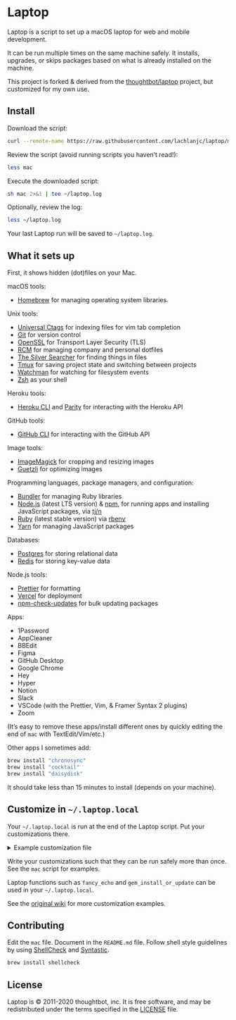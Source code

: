 # Laptop

Laptop is a script to set up a macOS laptop for web and mobile development.

It can be run multiple times on the same machine safely.
It installs, upgrades, or skips packages
based on what is already installed on the machine.

This project is forked & derived from the [thoughtbot/laptop](https://github.com/thoughtbot/laptop) project, but customized for my own use.

## Install

Download the script:

```sh
curl --remote-name https://raw.githubusercontent.com/lachlanjc/laptop/main/mac
```

Review the script (avoid running scripts you haven’t read!):

```sh
less mac
```

Execute the downloaded script:

```sh
sh mac 2>&1 | tee ~/laptop.log
```

Optionally, review the log:

```sh
less ~/laptop.log
```

Your last Laptop run will be saved to `~/laptop.log`.

## What it sets up

First, it shows hidden (dot)files on your Mac.

macOS tools:

- [Homebrew] for managing operating system libraries.

[homebrew]: http://brew.sh/

Unix tools:

- [Universal Ctags] for indexing files for vim tab completion
- [Git] for version control
- [OpenSSL] for Transport Layer Security (TLS)
- [RCM] for managing company and personal dotfiles
- [The Silver Searcher] for finding things in files
- [Tmux] for saving project state and switching between projects
- [Watchman] for watching for filesystem events
- [Zsh] as your shell

[universal ctags]: https://ctags.io/
[git]: https://git-scm.com/
[openssl]: https://www.openssl.org/
[rcm]: https://github.com/thoughtbot/rcm
[the silver searcher]: https://github.com/ggreer/the_silver_searcher
[tmux]: http://tmux.github.io/
[watchman]: https://facebook.github.io/watchman/
[zsh]: http://www.zsh.org/

Heroku tools:

- [Heroku CLI] and [Parity] for interacting with the Heroku API

[heroku cli]: https://devcenter.heroku.com/articles/heroku-cli
[parity]: https://github.com/thoughtbot/parity

GitHub tools:

- [GitHub CLI] for interacting with the GitHub API

[github cli]: https://cli.github.com/

Image tools:

- [ImageMagick] for cropping and resizing images
- [Guetzli] for optimizing images

Programming languages, package managers, and configuration:

- [Bundler] for managing Ruby libraries
- [Node.js] (latest LTS version) & [npm], for running apps and installing JavaScript packages, via [tj/n]
- [Ruby] (latest stable version) via [rbenv]
- [Yarn] for managing JavaScript packages

[bundler]: http://bundler.io/
[imagemagick]: http://www.imagemagick.org/
[guetzli]: https://github.com/google/guetzli
[node.js]: http://nodejs.org/
[npm]: https://www.npmjs.org/
[tj/n]: https://github.com/tj/n
[ruby]: https://www.ruby-lang.org/en/
[rbenv]: https://rbenv.org
[yarn]: https://yarnpkg.com/en/

Databases:

- [Postgres] for storing relational data
- [Redis] for storing key-value data

[postgres]: http://www.postgresql.org/
[redis]: http://redis.io/

Node.js tools:

- [Prettier](https://prettier.io) for formatting
- [Vercel](https://vercel.com) for deployment
- [npm-check-updates](https://www.npmjs.com/package/npm-check-updates) for bulk updating packages

Apps:

- 1Password
- AppCleaner
- BBEdit
- Figma
- GitHub Desktop
- Google Chrome
- Hey
- Hyper
- Notion
- Slack
- VSCode (with the Prettier, Vim, & Framer Syntax 2 plugins)
- Zoom

(It’s easy to remove these apps/install different ones by quickly editing the end of `mac` with TextEdit/Vim/etc.)

Other apps I sometimes add:

```sh
brew install "chronosync"
brew install "cocktail"
brew install "daisydisk"
```

It should take less than 15 minutes to install (depends on your machine).

## Customize in `~/.laptop.local`

Your `~/.laptop.local` is run at the end of the Laptop script.
Put your customizations there.

<details>
  <summary>Example customization file</summary>

```sh
#!/bin/sh

brew bundle --file=- <<EOF
brew "Caskroom/cask/dockertoolbox"
brew "go"
brew "ngrok"
brew "watch"
EOF

default_docker_machine() {
  docker-machine ls | grep -Fq "default"
}

if ! default_docker_machine; then
  docker-machine create --driver virtualbox default
fi

default_docker_machine_running() {
  default_docker_machine | grep -Fq "Running"
}

if ! default_docker_machine_running; then
  docker-machine start default
fi

fancy_echo "Cleaning up old Homebrew formulae ..."
brew cleanup
brew cask cleanup

if [ -r "$HOME/.rcrc" ]; then
  fancy_echo "Updating dotfiles ..."
  rcup
fi
```

</details>

Write your customizations such that they can be run safely more than once.
See the `mac` script for examples.

Laptop functions such as `fancy_echo` and
`gem_install_or_update`
can be used in your `~/.laptop.local`.

See the [original wiki](https://github.com/thoughtbot/laptop/wiki)
for more customization examples.

## Contributing

Edit the `mac` file.
Document in the `README.md` file.
Follow shell style guidelines by using [ShellCheck] and [Syntastic].

```sh
brew install shellcheck
```

[shellcheck]: http://www.shellcheck.net/about.html
[syntastic]: https://github.com/scrooloose/syntastic

## License

Laptop is © 2011-2020 thoughtbot, inc.
It is free software,
and may be redistributed under the terms specified in the [LICENSE] file.

[license]: LICENSE
